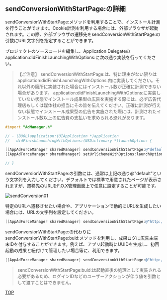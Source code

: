 ## sendConversionWithStartPage:の詳細

sendConversionWithStartPage:メソッドを利用することで、インストール計測を行うことができます。Cookie計測を利用する場合には、外部ブラウザが起動されます。この際、外部ブラウザの遷移先をsendConversionWithStartPage:の引数にURL文字列を指定することができます。

プロジェクトのソースコードを編集し、Application Delegateのapplication:didFinishLaunchingWithOptions:に次の通り実装を行ってください。

> 【ご注意】
sendConversionWithStartPage:は、特に理由がない限りはapplication:didFinishLaunchingWithOptions:内に実装してください。それ以外の箇所に実装された場合にはインストール数が正確に計測できない場合があります。
application:didFinishLaunchingWithOptions:に実装していない状態でインストール成果型の広告を実施する際には、必ず広告代理店もしくは媒体社の担当にその旨を伝えてください。正確に計測が行えない状態でインストール成果型の広告を実施された際には、計測されたインストール数以上の広告費の支払いを求められる恐れがあります。

```objectivec
#import "AdManager.h"

// - (BOOL)application:(UIApplication *)application
//   didFinishLaunchingWithOptions:(NSDictionary *)launchOptions {

[[AppAdForceManager sharedManager] sendConversionWithStartPage:@"default"];
[[AppAdForceManager sharedManager] setUrlSchemeWithOptions:launchOptions];

// }
```

sendConversionWithStartPage:の引数には、通常は上記の通り@"default"という文字列を入力してください。デフォルトでは標準で用意されたページが表示されますが、遷移先のURLをF.O.X管理画面上で任意に設定することが可能です。

![sendConversion01](https://github.com/cyber-z/public_fox_ios_sdk/raw/master/doc/send_conversion/ja/img01.png)

特定のURLヘ遷移させたい場合や、アプリケーションで動的にURLを生成したい場合には、URLの文字列を設定してください。

```objectivec
[[AppAdForceManager sharedManager] sendConversionWithStartPage:@"http://yourhost.com/yourpage.html"];
```

sendConversionWithStartPage:の代わりにsendConversionWithStartPage:buid:メソッドを利用し、成果ログに広告主端末IDを付与することができます。例えば、アプリ起動時にUUIDを生成し、初回起動の成果と紐付けて管理したい場合等に、利用できます。

```objectivec
[[AppAdForceManager sharedManager] sendConversionWithStartPage:@"http://yourhost.com/yourpage.html" buid:@"{your uniq id}"];
```
> sendConversionWithStartPage:buid:は起動直後の処理として実装される必要があるため、ログインIDなどのユーザーアクションが伴う値を引数として渡すことはできません。

[TOP](https://github.com/cyber-z/public_fox_ios_sdk#3-%E3%82%A4%E3%83%B3%E3%82%B9%E3%83%88%E3%83%BC%E3%83%AB%E8%A8%88%E6%B8%AC%E3%81%AE%E5%AE%9F%E8%A3%85)


